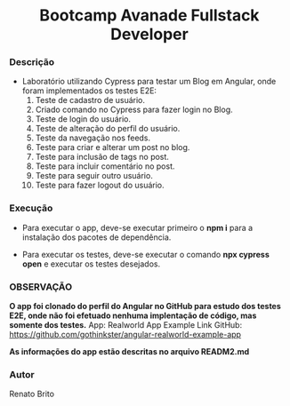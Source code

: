 <h1 align="center">Bootcamp Avanade Fullstack Developer</h1>

### Descrição

- Laboratório utilizando Cypress para testar um Blog em Angular, onde foram implementados os testes E2E:
  1. Teste de cadastro de usuário.
  2. Criado comando no Cypress para fazer login no Blog.
  3. Teste de login do usuário.
  4. Teste de alteração do perfil do usuário.
  5. Teste da navegação nos feeds.
  6. Teste para criar e alterar um post no blog.
  7. Teste para inclusão de tags no post.
  8. Teste para incluir comentário no post.
  9. Teste para seguir outro usuário.
  10. Teste para fazer logout do usuário.

### Execução

- Para executar o app, deve-se executar primeiro o **npm i** para a instalação dos pacotes de dependência.

- Para executar os testes, deve-se executar o comando **npx cypress open** e executar os testes desejados.


### OBSERVAÇÃO

**O app foi clonado do perfil do Angular no GitHub para estudo dos testes E2E, onde não foi efetuado nenhuma implentação de código, mas somente dos testes.**
App: Realworld App Example
Link GitHub: https://github.com/gothinkster/angular-realworld-example-app

**As informações do app estão descritas no arquivo READM2.md**

### Autor

Renato Brito
